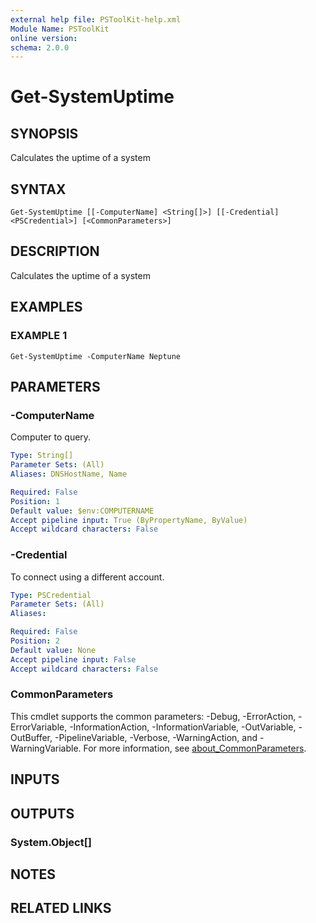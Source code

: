 ```yaml
---
external help file: PSToolKit-help.xml
Module Name: PSToolKit
online version:
schema: 2.0.0
---
```


# Get-SystemUptime

## SYNOPSIS
Calculates the uptime of a system

## SYNTAX

```
Get-SystemUptime [[-ComputerName] <String[]>] [[-Credential] <PSCredential>] [<CommonParameters>]
```

## DESCRIPTION
Calculates the uptime of a system

## EXAMPLES

### EXAMPLE 1
```
Get-SystemUptime -ComputerName Neptune
```

## PARAMETERS

### -ComputerName
Computer to query.

```yaml
Type: String[]
Parameter Sets: (All)
Aliases: DNSHostName, Name

Required: False
Position: 1
Default value: $env:COMPUTERNAME
Accept pipeline input: True (ByPropertyName, ByValue)
Accept wildcard characters: False
```

### -Credential
To connect using a different account.

```yaml
Type: PSCredential
Parameter Sets: (All)
Aliases:

Required: False
Position: 2
Default value: None
Accept pipeline input: False
Accept wildcard characters: False
```

### CommonParameters
This cmdlet supports the common parameters: -Debug, -ErrorAction, -ErrorVariable, -InformationAction, -InformationVariable, -OutVariable, -OutBuffer, -PipelineVariable, -Verbose, -WarningAction, and -WarningVariable. For more information, see [about_CommonParameters](http://go.microsoft.com/fwlink/?LinkID=113216).

## INPUTS

## OUTPUTS

### System.Object[]
## NOTES

## RELATED LINKS
